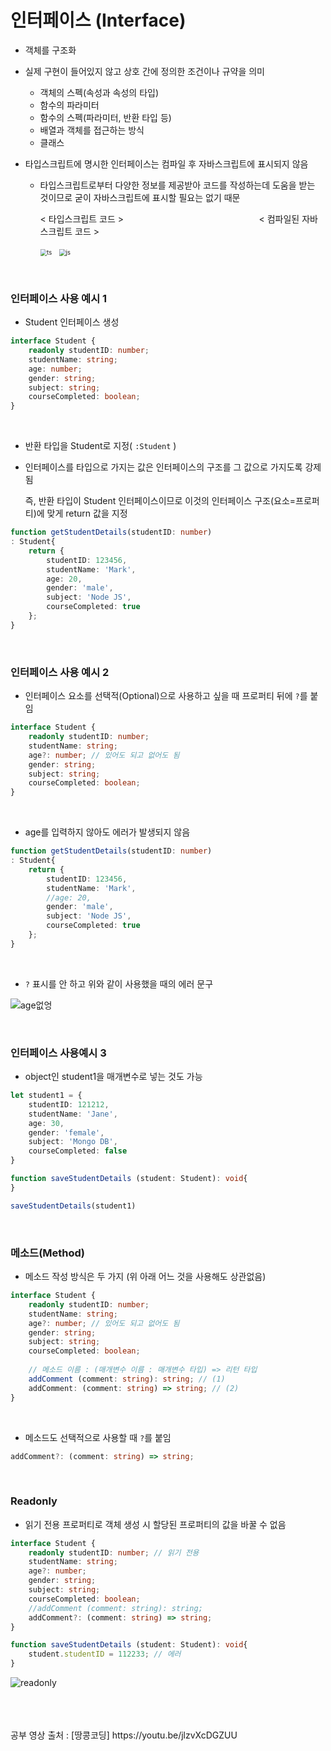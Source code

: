 # 인터페이스 (Interface)

- 객체를 구조화

- 실제 구현이 들어있지 않고 상호 간에 정의한 조건이나 규약을 의미

  - 객체의 스펙(속성과 속성의 타입)
  - 함수의 파라미터
  - 함수의 스펙(파라미터, 반환 타입 등)
  - 배열과 객체를 접근하는 방식
  - 클래스

- 타입스크립트에 명시한 인터페이스는 컴파일 후 자바스크립트에 표시되지 않음

  - 타입스크립트로부터 다양한 정보를 제공받아 코드를 작성하는데 도움을 받는 것이므로 굳이 자바스크립트에 표시할 필요는 없기 때문

    < 타입스크립트 코드 >&nbsp;&nbsp;&nbsp;&nbsp;&nbsp;&nbsp;&nbsp;&nbsp;&nbsp;&nbsp;&nbsp;&nbsp;&nbsp;&nbsp;&nbsp;&nbsp;&nbsp;&nbsp;&nbsp;&nbsp;&nbsp;&nbsp;&nbsp;&nbsp;&nbsp;&nbsp;&nbsp;&nbsp;&nbsp;&nbsp;&nbsp;&nbsp;&nbsp;&nbsp;&nbsp;&nbsp;&nbsp;&nbsp;&nbsp;&nbsp;&nbsp;&nbsp;&nbsp;&nbsp;&nbsp;&nbsp;&nbsp;&nbsp;&nbsp;&nbsp;&nbsp;&nbsp;&nbsp;&nbsp;&nbsp;< 컴파일된 자바스크립트 코드 >

    <img src="https://user-images.githubusercontent.com/24764210/120063991-fa36d880-c0a4-11eb-9591-75c618be0646.PNG" alt="ts" style="zoom: 67%;" />&nbsp;&nbsp;&nbsp;<img src="https://user-images.githubusercontent.com/24764210/120063992-facf6f00-c0a4-11eb-9974-e0e49630179a.PNG" alt="js" style="zoom:67%;" />

<br>

### 인터페이스 사용 예시 1

- Student 인터페이스 생성

```typescript
interface Student {
    readonly studentID: number;
    studentName: string;
    age: number;
    gender: string;
    subject: string;
    courseCompleted: boolean;
}
```

<br>

- 반환 타입을 Student로 지정( `:Student` )

- 인터페이스를 타입으로 가지는 값은 인터페이스의 구조를 그 값으로 가지도록 강제됨

  즉, 반환 타입이 Student 인터페이스이므로 이것의 인터페이스 구조(요소=프로퍼티)에 맞게 return 값을 지정

```typescript
function getStudentDetails(studentID: number)
: Student{
    return {
        studentID: 123456,
        studentName: 'Mark',
        age: 20,
        gender: 'male',
        subject: 'Node JS',
        courseCompleted: true
    }; 
}
```

<br>

### 인터페이스 사용 예시 2

- 인터페이스 요소를 선택적(Optional)으로 사용하고 싶을 때 프로퍼티 뒤에 `?`를 붙임

```typescript
interface Student {
    readonly studentID: number;
    studentName: string;
    age?: number; // 있어도 되고 없어도 됨
    gender: string;
    subject: string;
    courseCompleted: boolean;
}
```

<br>

- age를 입력하지 않아도 에러가 발생되지 않음

```typescript
function getStudentDetails(studentID: number)
: Student{
    return {
        studentID: 123456,
        studentName: 'Mark',
        //age: 20,
        gender: 'male',
        subject: 'Node JS',
        courseCompleted: true
    }; 
}
```

<br>

- `?` 표시를 안 하고 위와 같이 사용했을 때의 에러 문구

![age없엉](https://user-images.githubusercontent.com/24764210/120062956-b8effa00-c09f-11eb-9d99-7b4ec3230942.png)

<br>

### 인터페이스 사용예시 3

- object인 student1을 매개변수로 넣는 것도 가능

```typescript
let student1 = {
    studentID: 121212,
    studentName: 'Jane',
    age: 30,
    gender: 'female',
    subject: 'Mongo DB',
    courseCompleted: false
}

function saveStudentDetails (student: Student): void{
}

saveStudentDetails(student1)
```

<br>

### 메소드(Method)

- 메소드 작성 방식은 두 가지 (위 아래 어느 것을 사용해도 상관없음)

```typescript
interface Student {
    readonly studentID: number;
    studentName: string;
    age?: number; // 있어도 되고 없어도 됨
    gender: string;
    subject: string;
    courseCompleted: boolean;
    
    // 메소드 이름 : (매개변수 이름 : 매개변수 타입) => 리턴 타입
    addComment (comment: string): string; // (1)
    addComment: (comment: string) => string; // (2)
}
```

<br>

- 메소드도 선택적으로 사용할 때 `?`를 붙임

```typescript
addComment?: (comment: string) => string;
```

<br>

### Readonly

- 읽기 전용 프로퍼티로 객체 생성 시 할당된 프로퍼티의 값을 바꿀 수 없음

```typescript
interface Student {
    readonly studentID: number; // 읽기 전용
    studentName: string;
    age?: number;
    gender: string;
    subject: string;
    courseCompleted: boolean;
    //addComment (comment: string): string;
    addComment?: (comment: string) => string;
}

function saveStudentDetails (student: Student): void{
    student.studentID = 112233; // 에러 
}
```

![readonly](https://user-images.githubusercontent.com/24764210/120063449-34eb4180-c0a2-11eb-91d7-c718bd388293.png)

<br>

<br>

<br>
공부 영상 출처 : [땅콩코딩] https://youtu.be/jlzvXcDGZUU